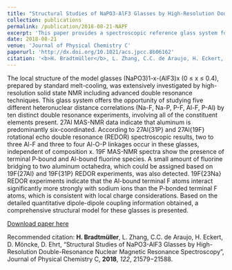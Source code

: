 ```yaml
---
title: "Structural Studies of NaPO3-AlF3 Glasses by High-Resolution Double-Resonance Nuclear Magnetic Resonance Spectroscopy"
collection: publications
permalink: /publication/2018-08-21-NAPF
excerpt: 'This paper provides a spectroscopic reference glass system for many optical research applications.'
date: 2018-08-21
venue: 'Journal of Physical Chemistry C'
paperurl: 'http://dx.doi.org/10.1021/acs.jpcc.8b06162'
citation: '<b>H. Bradtmüller</b>, L. Zhang, C.C. de Araujo, H. Eckert, D. Möncke, D. Ehrt, “Structural Studies of NaPO3-AlF3 Glasses by High-Resolution Double-Resonance Nuclear Magnetic Resonance Spectroscopy”, Journal of Physical Chemistry C, <b>2018</b>, <i>122</i>, 21579−21588.'
---
```

The local structure of the model glasses (NaPO3)1-x-(AlF3)x (0 ≤ x ≤ 0.4), prepared by standard melt-cooling, was extensively investigated by high-resolution solid state NMR including advanced double resonance techniques. This glass system offers the opportunity of studying five different heteronuclear distance correlations (Na-F, Na-P, P-F, Al-F, P-Al) by ten distinct double resonance experiments, involving all of the constituent elements present. 27Al MAS-NMR data indicate that aluminum is predominantly six-coordinated. According to 27Al{31P} and 27Al{19F} rotational echo double resonance (REDOR) spectroscopic results, two to three Al-F and three to four Al-O-P linkages occur in these glasses, independent of composition x. 19F MAS-NMR spectra show the presence of terminal P-bound and Al-bound fluorine species. A small amount of fluorine bridging to two aluminum octahedra, which could be assigned based on 19F{27Al} and 19F{31P} REDOR experiments, was also detected. 19F{23Na} REDOR experiments indicate that the Al-bound terminal F atoms interact significantly more strongly with sodium ions than the P-bonded terminal F atoms, which is consistent with local charge considerations. Based on the detailed quantitative dipole-dipole coupling information obtained, a comprehensive structural model for these glasses is presented.

[Download paper here](http://hbrmn.github.io/files/paper4.pdf)

Recommended citation: <b>H. Bradtmüller</b>, L. Zhang, C.C. de Araujo, H. Eckert, D. Möncke, D. Ehrt, “Structural Studies of NaPO3-AlF3 Glasses by High-Resolution Double-Resonance Nuclear Magnetic Resonance Spectroscopy”, Journal of Physical Chemistry C, **2018**, *122*, 21579−21588.